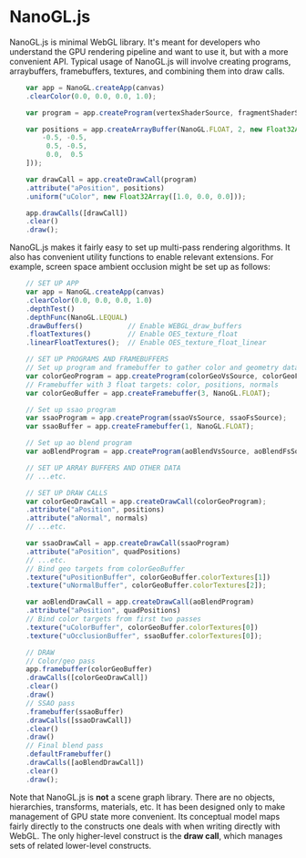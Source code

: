 NanoGL.js
========

NanoGL.js is minimal WebGL library. It's meant for developers who understand the GPU rendering pipeline and want to use it, but with a more convenient API. Typical usage of NanoGL.js will involve creating programs, arraybuffers, framebuffers, textures, and combining them into draw calls.

```JavaScript
    var app = NanoGL.createApp(canvas)
    .clearColor(0.0, 0.0, 0.0, 1.0);

    var program = app.createProgram(vertexShaderSource, fragmentShaderSource);

    var positions = app.createArrayBuffer(NanoGL.FLOAT, 2, new Float32Array([
        -0.5, -0.5,
         0.5, -0.5,
         0.0,  0.5
    ]));

    var drawCall = app.createDrawCall(program)
    .attribute("aPosition", positions)
    .uniform("uColor", new Float32Array([1.0, 0.0, 0.0]));

    app.drawCalls([drawCall])
    .clear()
    .draw();

``` 

NanoGL.js makes it fairly easy to set up multi-pass rendering algorithms. It also has convenient utility functions to enable relevant extensions. For example, screen space ambient occlusion might be set up as follows:

```JavaScript
    // SET UP APP
    var app = NanoGL.createApp(canvas)
    .clearColor(0.0, 0.0, 0.0, 1.0)
    .depthTest()
    .depthFunc(NanoGL.LEQUAL)
    .drawBuffers()           // Enable WEBGL_draw_buffers
    .floatTextures()         // Enable OES_texture_float
    .linearFloatTextures();  // Enable OES_texture_float_linear

    // SET UP PROGRAMS AND FRAMEBUFFERS
    // Set up program and framebuffer to gather color and geometry data
    var colorGeoProgram = app.createProgram(colorGeoVsSource, colorGeoFsSource);
    // Framebuffer with 3 float targets: color, positions, normals
    var colorGeoBuffer = app.createFramebuffer(3, NanoGL.FLOAT);

    // Set up ssao program
    var ssaoProgram = app.createProgram(ssaoVsSource, ssaoFsSource);
    var ssaoBuffer = app.createFramebuffer(1, NanoGL.FLOAT);

    // Set up ao blend program
    var aoBlendProgram = app.createProgram(aoBlendVsSource, aoBlendFsSource);

    // SET UP ARRAY BUFFERS AND OTHER DATA
    // ...etc.

    // SET UP DRAW CALLS
    var colorGeoDrawCall = app.createDrawCall(colorGeoProgram);
    .attribute("aPosition", positions)
    .attribute("aNormal", normals)
    // ...etc.

    var ssaoDrawCall = app.createDrawCall(ssaoProgram)
    .attribute("aPosition", quadPositions)
    // ...etc.
    // Bind geo targets from colorGeoBuffer
    .texture("uPositionBuffer", colorGeoBuffer.colorTextures[1])
    .texture("uNormalBuffer", colorGeoBuffer.colorTextures[2]);

    var aoBlendDrawCall = app.createDrawCall(aoBlendProgram)
    .attribute("aPosition", quadPositions)
    // Bind color targets from first two passes
    .texture("uColorBuffer", colorGeoBuffer.colorTextures[0])
    .texture("uOcclusionBuffer", ssaoBuffer.colorTextures[0]);

    // DRAW
    // Color/geo pass
    app.framebuffer(colorGeoBuffer)
    .drawCalls([colorGeoDrawCall])
    .clear()
    .draw()
    // SSAO pass
    .framebuffer(ssaoBuffer)
    .drawCalls([ssaoDrawCall])
    .clear()
    .draw()
    // Final blend pass
    .defaultFramebuffer()
    .drawCalls([aoBlendDrawCall])
    .clear()
    .draw();
```

Note that NanoGL.js is **not** a scene graph library. There are no objects, hierarchies, transforms, materials, etc. It has been designed only to make management of GPU state more convenient. Its conceptual model maps fairly directly to the constructs one deals with when writing directly with WebGL. The only higher-level construct is the **draw call**, which manages sets of related lower-level constructs. 
